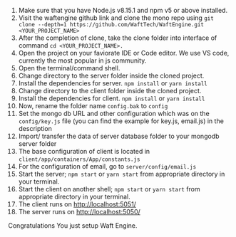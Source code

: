 1. Make sure that you have Node.js v8.15.1 and npm v5 or above installed.
2. Visit the waftengine github link and clone the mono repo using `git clone --depth=1 https://github.com/WaftTech/WaftEngine.git <YOUR_PROJECT_NAME>`
3. After the completion of clone, take the clone folder into interface of command `cd <YOUR_PROJECT_NAME>.`
4. Open the project on your faviorate IDE or Code editor. We use VS code, currently the most popular in js community.
5. Open the terminal/command shell.
6. Change directory to the server folder inside the cloned project.
7. Install the dependencies for server. `npm install` or `yarn install`
8. Change directory to the client folder inside the cloned project.
9. Install the dependencies for client. `npm install` or `yarn install`
10. Now, rename the folder name `config.bak` to `config`
11. Set the mongo db URL and other configuration which was on the `config/key.js` file (you can find the example for key.js, email.js) in the description
12. Import/ transfer the data of server database folder to your mongodb server folder
13. The base configuration of client is located in `client/app/containers/App/constants.js`
14. For the configuration of email, go to `server/config/email.js`
15. Start the server; `npm start` or `yarn start` from appropriate directory in your terminal.
16. Start the client on another shell; `npm start` or `yarn start` from appropriate directory in your terminal.
17. The client runs on [http://localhost:5051/](http://localhost:5051/)
18. The server runs on [http://localhost:5050/](http://localhost:5050/)

Congratulations You just setup Waft Engine.
